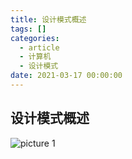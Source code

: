 ```yaml
---
title: 设计模式概述
tags: []
categories:
  - article
  - 计算机
  - 设计模式
date: 2021-03-17 00:00:00
---
```


## 设计模式概述

![picture 1](../../../assets/%E8%AE%BE%E8%AE%A1%E6%A8%A1%E5%BC%8F/%E8%AE%BE%E8%AE%A1%E6%A8%A1%E5%BC%8F%E6%A6%82%E8%BF%B0/ccd737c8282ebc3641ae178e4c6be47a480b52e300456d011bcd60a765d00bee.png)
